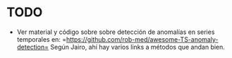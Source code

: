 # TODO
* Ver material y código sobre sobre detección de anomalías en series temporales
en: =https://github.com/rob-med/awesome-TS-anomaly-detection=
Según Jairo, ahí hay varios links a métodos que andan bien.


